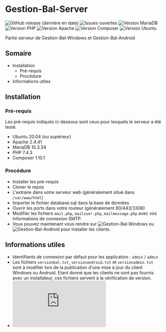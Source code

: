 # Gestion-Bal-Server
![GitHub release (dernière en date)](https://img.shields.io/github/v/release/ethandudu/Gestion-Bal-Server?display_name=release&style=for-the-badge&logo=github)
![Issues ouvertes](https://img.shields.io/github/issues/ethandudu/Gestion-Bal-Server?style=for-the-badge&logo=github)
![Version MariaDB](https://img.shields.io/badge/MariaDB-10.3.34-green?style=for-the-badge&logo=mariadb)
![Version PHP](https://img.shields.io/badge/PHP-7.4.3-green?style=for-the-badge&logo=php)
![Version Apache](https://img.shields.io/badge/Apache-2.4.41-green?style=for-the-badge&logo=apache)
![Version Composer](https://img.shields.io/badge/Composer-1.10.1-green?style=for-the-badge&logo=composer)
![Version Ubuntu](https://img.shields.io/badge/Ubuntu-20.04-green?style=for-the-badge&logo=ubuntu)

Partie serveur de Gestion-Bal-Windows et Gestion-Bal-Android

## Somaire
- Installation
  - Pré-requis
  - Procédure
- Informations utiles

## Installation
### Pré-requis
Les pré-requis indiqués ci-dessous sont ceux pour lesquels le serveur a été testé.
- Ubuntu 20.04 (ou supérieur)
- Apache 2.4.41
- MariaDB 10.3.34
- PHP 7.4.3
- Composer 1.10.1

### Procédure
- Installer les pré-requis
- Cloner le repos
- L'extraire dans votre serveur web (généralement situé dans `/var/www/html`)
- Importer le fichier database.sql dans la base de données
- Ouvrir les ports dans votre routeur (généralement 80/443/3306)
- Modifier les fichiers `mail.php`, `mailuser.php`, `mailmessage.php` avec vos informations de connexion SMTP.
- Vous pouvez maintenant vous rendre sur ![Gestion-Bal-Windows](https://github.com/ethandudu/Gestion-Bal-Windows) ou ![Gestion-Bal-Android](https://github.com/ethandudu/Gestion-Bal-Android) pour installer les clients.

## Informations utiles
- Identifiants de connexion par défaut pour les application : `admin` / `admin`
- Les fichiers `versionbal.txt`, `versionandroid.txt` et `versionadmin.txt` sont à modifier lors de la publication d'une mise à jour du client Windows ou Android. Etant donné que les clients ne sont pas fournis avec un installateur, ces fichiers servent à la vérification de version.
- ![Licence](https://github.com/ethandudu/Gestion-Bal-Server/blob/main/LICENCE.md)
